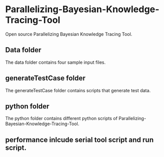 # Parallelizing-Bayesian-Knowledge-Tracing-Tool
Open source Parallelizing Bayesian Knowledge Tracing Tool.
## Data folder
The data folder contains four sample input files.

## generateTestCase folder
The generateTestCase folder contains scripts that generate test data.

## python folder
The python folder contains different python scripts of Parallelizing-Bayesian-Knowledge-Tracing-Tool.

## performance inlcude serial tool script and run script.
